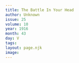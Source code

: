 ```yaml
---
title: The Battle In Your Head
author: Unknown
issue: 25
volume: 10
year: 1916
month: 43
day: V
tags:
layout: page.njk
image:
---
```





